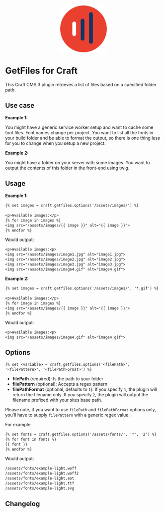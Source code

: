 <p align="center">
    <img src="https://github.com/youandmedigital/craft-getfiles/blob/master/src/icon.svg" alt="GetFiles" width="150"/>
</p>

# GetFiles for Craft

This Craft CMS 3 plugin retrieves a list of files based on a specified folder path.

## Use case

**Example 1:**

You might have a generic service worker setup and want to cache some font files.
Font names change per project. You want to list all the fonts in your build
folder and be able to format the output, so there is one thing less for you to
change when you setup a new project.

**Example 2:**

You might have a folder on your server with some images. You want to output the
contents of this folder in the front-end using twig.

## Usage

**Example 1:**

```
{% set images = craft.getfiles.options('/assets/images/') %}

<p>Available images:</p>
{% for image in images %}
<img src="/assets/images/{{ image }}" alt="{{ image }}">
{% endfor %}
```

Would output:

```
<p>Available images:<p>
<img src="/assets/images/image1.jpg" alt="image1.jpg">
<img src="/assets/images/image2.jpg" alt="image2.jpg">
<img src="/assets/images/image3.jpg" alt="image3.jpg">
<img src="/assets/images/image4.gif" alt="image4.gif">
```

**Example 2:**

```
{% set images = craft.getfiles.options('/assets/images/', '*.gif') %}

<p>Available images:</p>
{% for image in images %}
<img src="/assets/images/{{ image }}" alt="{{ image }}">
{% endfor %}
```

Would output:

```
<p>Available images:<p>
<img src="/assets/images/image4.gif" alt="image4.gif">
```

## Options

```
{% set <variable> = craft.getfiles.options('<filePath>', '<filePattern>', '<filePathFormat>') %}
```
- **filePath** (required): Is the path to your folder
- **filePattern** (optional): Accepts a regex pattern
- **filePathFormat** (optional, defaults to `1`): If you specify `1`, the plugin will return the filename only. If you specify `2`, the plugin will output the filename prefixed with your sites base path.

Please note, if you want to use `filePath` and `filePathFormat` options only, you'll have to supply `filePattern` with a generic regex value.

For example:

```
{% set fonts = craft.getfiles.options('/assets/fonts/', '*', '2') %}
{% for font in fonts %}
{{ font }}
{% endfor %}
```

Would output:
```
/assets/fonts/example-light.woff
/assets/fonts/example-light.woff2
/assets/fonts/example-light.eot
/assets/fonts/example-light.ttf
/assets/fonts/example-light.svg
```
## Changelog
